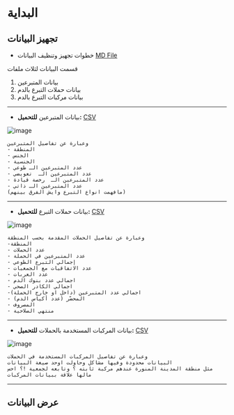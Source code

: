 # البداية

## تجهيز البيانات
- خطوات تجهيز وتنظيف البيانات [MD File](/alsobihi/تجهيز_البيانات.md)

قسمت البيانات لثلاث ملفات

1. بيانات المتبرعين
1. بيانات حملات التبرع بالدم
1. بيانات مركبات التبرع بالدم


____


- بيانات المتبرعين **للتحميل:** [CSV](بيانات%20المتبرعين.csv)
  
![image](https://github.com/alsobihi/DataJam/assets/72046870/830f81e1-a0cf-44de-8ffc-606e752aaa06)

```
وعبارة عن تفاصيل المتبرعين
- المنطقة
- الجنس
- الجنسية
- عدد المتبرعين الـ طوعي
- عدد المتبرعين الـ  تعويضي
- عدد المتبرعين الـ  رخصة قيادة
- عدد المتبرعين الـ ذاتي
(مافهمت انواع التبرع وايش الفرق بينهم)

```
____
- بيانات حملات التبرع **للتحميل:** [CSV](حملات%20التبرع%20بالدم.csv)
  
![image](https://github.com/alsobihi/DataJam/assets/72046870/a529e0f7-76bf-4f2a-9109-3d438994027d)

```
وعبارة عن تفاصيل الحملات المقدمة بحسب المنطقة
-المنطقة
- عدد الحملات
- عدد المتبرعين في الحملة
- إجمالي التبرع الطوعي
- عدد الاتفاقيات مع الجمعيات
- عدد العربات
- اجمالي عدد بنوك الدم
- اجمالي الكادر الصحي
-اجمالي عدد المتبرعين (داخل او خارج الحملة)
- المحضّر (عدد أكياس الدم)
- المصروف
- منتهي الصلاحية
```

____
- بيانات المركبات المستخدمة بالحملات **للتحميل:** [CSV](بيانات%20مركبات%20التبرع%20بالدم.csv)

  
![image](https://github.com/alsobihi/DataJam/assets/72046870/b8add912-8565-4010-9a83-8299b4b52c1c)

```
وعبارة عن تفاصيل المركبات المستخدمة في الحملات
البيانات محدودة وفيها مشاكل وحاولت اوحد صيغة البيانات 
مثل منطقة المدينة المنورة عندهم مركبة ثابته ؟ وتابعه لجمعية !؟ احس مالها علاقة ببيانات المركبات
```
____



## عرض البيانات


